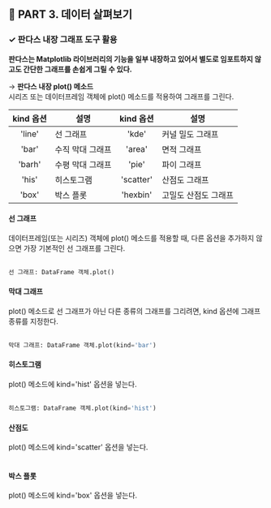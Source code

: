 <h2>📌 PART 3. 데이터 살펴보기</h2>
<h3>✓ 판다스 내장 그래프 도구 활용</h3>

**판다스는 Matplotlib 라이브러리의 기능을 일부 내장하고 있어서 별도로 임포트하지 않고도 간단한 그래프를 손쉽게 그릴 수 있다.**

→ **판다스 내장 plot() 메소드**<br>
 시리즈 또는 데이터프레임 객체에 plot() 메소드를 적용하여 그래프를 그린다.
<table>
  <thead>
    <tr>
      <th style="text-align: center;">kind 옵션</th>
      <th style="text-align: center;">설명</th>
      <th style="text-align: center;">kind 옵션</th>
      <th style="text-align: center;">설명</th>
    </tr>
  </thead>
  <tbody>
    <tr>
      <td style="text-align: center;">'line'</td>
      <td style="text-align: left;">선 그래프</td>
      <td style="text-align: center;">'kde'</td>
      <td style="text-align: left;">커널 밀도 그래프</td>
    </tr>
    <tr>
      <td style="text-align: center;">'bar'</td>
      <td style="text-align: left;">수직 막대 그래프</td>
      <td style="text-align: center;">'area'</td>
      <td style="text-align: left;">면적 그래프</td>
    </tr>
    <tr>
      <td style="text-align: center;">'barh'</td>
      <td style="text-align: left;">수평 막대 그래프</td>
      <td style="text-align: center;">'pie'</td>
      <td style="text-align: left;">파이 그래프</td>
    </tr>
    <tr>
      <td style="text-align: center;">'his'</td>
      <td style="text-align: left;">히스토그램</td>
      <td style="text-align: center;">'scatter'</td>
      <td style="text-align: left;">산점도 그래프</td>
    </tr>
    <tr>
      <td style="text-align: center;">'box'</td>
      <td style="text-align: left;">박스 플롯</td>
      <td style="text-align: center;">'hexbin'</td>
      <td style="text-align: left;">고밀도 산점도 그래프</td>
    </tr>
  </tbody>
</table>

<h4>선 그래프</h4>
데이터프레임(또는 시리즈) 객체에 plot() 메소드를 적용할 때, 다른 옵션을 추가하지 않으면 가장 기본적인 선 그래프를 그린다.<br>
<br>

```python
선 그래프: DataFrame 객체.plot()
```

<h4>막대 그래프</h4>
plot() 메소드로 선 그래프가 아닌 다른 종류의 그래프를 그리려면, kind 옵션에 그래프 종류를 지정한다.<br>
<br>

```python
막대 그래프: DataFrame 객체.plot(kind='bar')
```

<h4>히스토그램</h4>
plot() 메소드에 kind='hist' 옵션을 넣는다.<br>
<br>

```python
히스토그램: DataFrame 객체.plot(kind='hist')
```

<h4>산점도</h4>
plot() 메소드에 kind='scatter' 옵션을 넣는다.<br>
<br>

<h4>박스 플롯</h4>
plot() 메소드에 kind='box' 옵션을 넣는다.<br>
<br>
